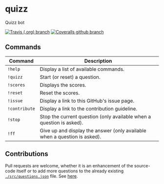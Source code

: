 # quizz

Quizz bot

[![Travis (.org) branch](https://img.shields.io/travis/aminnairi/discord-quizz-bot/latest)](https://travis-ci.org/aminnairi/discord-quizz-bot) [![Coveralls github branch](https://img.shields.io/coveralls/github/aminnairi/discord-quizz-bot/latest)](https://coveralls.io/github/aminnairi/discord-quizz-bot)

## Commands

Command | Description
---|---
`!help` | Display a list of available commands.
`!quizz` | Start (or reset) a question.
`!scores` | Displays the scores.
`!reset` | Reset the scores.
`!issue` | Display a link to this GitHub's issue page.
`!contribute` | Display a link to the contribution guideline.
`!stop` | Stop the current question (only available when a question is asked).
`!ff` | Give up and display the answer (only available when a question is asked).

## Contributions

Pull requests are welcome, whether it is an enhancement of the source-code itself or to add more questions to the already existing [`./src/questions.json`](./src/questions.json) file. See [here](./CONTRIBUTING.md).

